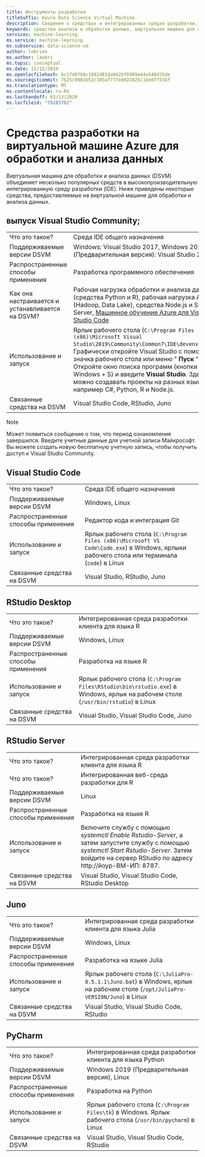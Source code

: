 ```yaml
---
title: Инструменты разработки
titleSuffix: Azure Data Science Virtual Machine
description: Сведения о средствах и интегрированных средах разработки, доступных на виртуальной машине для обработки и анализа данных.
keywords: средства анализа и обработки данных, виртуальная машина для анализа и обработки данных, средства для анализа и обработки данных, анализ и обработка данных Linux
services: machine-learning
ms.service: machine-learning
ms.subservice: data-science-vm
author: lobrien
ms.author: laobri
ms.topic: conceptual
ms.date: 12/12/2019
ms.openlocfilehash: bc1f40760c1602d81da042bf6909e44a540d35de
ms.sourcegitcommit: 7b25c9981b52c385af77feb022825c1be6ff55bf
ms.translationtype: MT
ms.contentlocale: ru-RU
ms.lasthandoff: 03/13/2020
ms.locfileid: "79283762"
---
```

# <a name="development-tools-on-the-azure-data-science-virtual-machine"></a>Средства разработки на виртуальной машине Azure для обработки и анализа данных

Виртуальная машина для обработки и анализа данных (DSVM) объединяет несколько популярных средств в высокопроизводительную интегрированную среду разработки (IDE). Ниже приведены некоторые средства, предоставляемые на виртуальной машине для обработки и анализа данных.

## <a name="visual-studio-community-edition"></a>выпуск Visual Studio Community;

|    |           |
| ------------- | ------------- |
| Что это такое?   | Среда IDE общего назначения      |
| Поддерживаемые версии DSVM      | Windows: Visual Studio 2017, Windows 2019 (Предварительная версия): Visual Studio 2019      |
| Распространенные способы применения      | Разработка программного обеспечения    |
| Как она настраивается и устанавливается на DSVM?      | Рабочая нагрузка обработки и анализа данных (средства Python и R), рабочая нагрузка Azure (Hadoop, Data Lake), средства Node.js и SQL Server, [Машинное обучение Azure для Visual Studio Code](https://github.com/Microsoft/vs-tools-for-ai)    |
| Использование и запуск      | Ярлык рабочего стола (`C:\Program Files (x86)\Microsoft Visual Studio\2019\Community\Common7\IDE\devenv.exe`). Графически откройте Visual Studio с помощью значка рабочего стола или меню " **Пуск** ". Откройте окно поиска программ (кнопки Windows + S) и введите **Visual Studio**. Здесь можно создавать проекты на разных языках, например C#, Python, R и Node.js.   |
| Связанные средства на DSVM      |     Visual Studio Code, RStudio, Juno  |

> [!NOTE]
> Может появиться сообщение о том, что период ознакомления завершился. Введите учетные данные для учетной записи Майкрософт. Вы можете создать новую бесплатную учетную запись, чтобы получить доступ к Visual Studio Community.

## <a name="visual-studio-code"></a>Visual Studio Code 

|    |           |
| ------------- | ------------- |
| Что это такое?   | Среда IDE общего назначения      |
| Поддерживаемые версии DSVM      | Windows, Linux     |
| Распространенные способы применения      | Редактор кода и интеграция Git   |
| Использование и запуск      | Ярлык рабочего стола (`C:\Program Files (x86)\Microsoft VS Code\Code.exe`) в Windows, ярлыки рабочего стола или терминала (`code`) в Linux    |
| Связанные средства на DSVM      |     Visual Studio, RStudio, Juno  |

## <a name="rstudio-desktop"></a>RStudio Desktop

|    |           |
| ------------- | ------------- |
| Что это такое?   | Интегрированная среда разработки клиента для языка R   |
| Поддерживаемые версии DSVM      | Windows, Linux      |
| Распространенные способы применения      |  Разработка на языке R     |
| Использование и запуск      | Ярлык рабочего стола (`C:\Program Files\RStudio\bin\rstudio.exe`) в Windows, ярлык на рабочем столе (`/usr/bin/rstudio`) в Linux      |
| Связанные средства на DSVM      |   Visual Studio, Visual Studio Code, Juno      |

## <a name="rstudio-server"></a>RStudio Server

|    |           |
| ------------- | ------------- |
| Что это такое?   | Интегрированная среда разработки клиента для языка R   |
| Что это такое?   | Интегрированная веб-среда разработки для R    |
| Поддерживаемые версии DSVM      | Linux      |
| Распространенные способы применения      |  Разработка на языке R     |
| Использование и запуск      | Включите службу с помощью _systemctl Enable Rstudio-Server_, а затем запустите службу с помощью _systemctl Start Rstudio-Server_. Затем войдите на сервер RStudio по адресу http:\//йоур-ВМ-ИП: 8787.       |
| Связанные средства на DSVM      |   Visual Studio, Visual Studio Code, RStudio Desktop      |

## <a name="juno"></a>Juno 

|    |           |
| ------------- | ------------- |
| Что это такое?   | Интегрированная среда разработки клиента для языка Julia   |
| Поддерживаемые версии DSVM      | Windows, Linux      |
| Распространенные способы применения      |  Разработка на языке Julia     |
| Использование и запуск      | Ярлык рабочего стола (`C:\JuliaPro-0.5.1.1\Juno.bat`) в Windows, ярлык на рабочем столе (`/opt/JuliaPro-VERSION/Juno`) в Linux      |
| Связанные средства на DSVM      |   Visual Studio, Visual Studio Code, RStudio      |

## <a name="pycharm"></a>PyCharm

|    |           |
| ------------- | ------------- |
| Что это такое?   | Интегрированная среда разработки клиента для языка Python    |
| Поддерживаемые версии DSVM      | Windows 2019 (Предварительная версия), Linux      |
| Распространенные способы применения      |  Разработка на Python     |
| Использование и запуск      | Ярлык рабочего стола (`C:\Program Files\tk`) в Windows. Ярлык рабочего стола (`/usr/bin/pycharm`) в Linux      |
| Связанные средства на DSVM      |   Visual Studio, Visual Studio Code, RStudio      |
